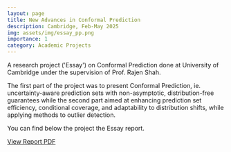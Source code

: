 ```yaml
---
layout: page
title: New Advances in Conformal Prediction
description: Cambridge, Feb-May 2025
img: assets/img/essay_pp.png
importance: 1
category: Academic Projects
---
```


A research project ('Essay') on Conformal Prediction done at University of Cambridge under the supervision of Prof. Rajen Shah.

The first part of the project was to present Conformal Prediction, ie. uncertainty-aware prediction sets with non-asymptotic, distribution-free guarantees while the second part aimed at enhancing prediction set efficiency, conditional coverage, and adaptability to distribution shifts, while applying methods to outlier detection.

You can find below the project the Essay report.

<div class="mt-4">
    <a href="../../assets/pdf/BENYAMINE Essay Conformal Prediction.pdf" class="btn btn-primary" target="_blank">
        View Report PDF
    </a>
</div>